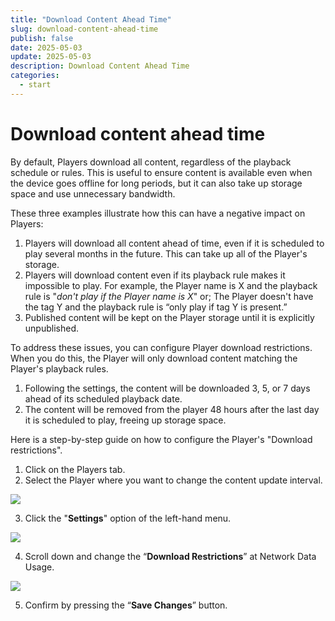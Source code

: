 ```yaml
---
title: "Download Content Ahead Time"
slug: download-content-ahead-time
publish: false
date: 2025-05-03
update: 2025-05-03
description: Download Content Ahead Time
categories:
  - start
---
```


Download content ahead time
===========================

By default, Players download all content, regardless of the playback schedule or rules. This is useful to ensure content is available even when the device goes offline for long periods, but it can also take up storage space and use unnecessary bandwidth.

These three examples illustrate how this can have a negative impact on Players:

1. Players will download all content ahead of time, even if it is scheduled to play several months in the future. This can take up all of the Player's storage.
2. Players will download content even if its playback rule makes it impossible to play. For example, the Player name is X and the playback rule is "*don't play if the Player name is X*" or; The Player doesn't have the tag Y and the playback rule is “only play if tag Y is present.”
3. Published content will be kept on the Player storage until it is explicitly unpublished.

To address these issues, you can configure Player download restrictions. When you do this, the Player will only download content matching the Player's playback rules.

1. Following the settings, the content will be downloaded 3, 5, or 7 days ahead of its scheduled playback date.
2. The content will be removed from the player 48 hours after the last day it is scheduled to play, freeing up storage space.

Here is a step-by-step guide on how to configure the Player's "Download restrictions".

1. Click on the Players tab.
2. Select the Player where you want to change the content update interval.

![](https://static.helpjuice.com/helpjuice_production/uploads/upload/image/23821/direct/1741796041256/image.png)

3. Click the "**Settings**" option of the left-hand menu.

![](https://static.helpjuice.com/helpjuice_production/uploads/upload/image/23821/direct/1741796361588/image.png)

4. Scroll down and change the “**Download Restrictions**” at Network Data Usage.

![](https://static.helpjuice.com/helpjuice_production/uploads/upload/image/23821/direct/1731535215932/download-lead-time-2023-09-28.png)

5. Confirm by pressing the “**Save Changes**” button.
